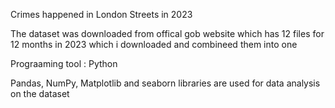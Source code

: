 Crimes happened in London Streets in 2023

The dataset was downloaded from offical gob website which has 12 files for 12 months in 2023 which i downloaded and combineed them into one

Prograaming tool : Python

Pandas, NumPy, Matplotlib and seaborn libraries are used for data analysis on the dataset


